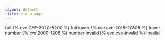 ```yaml
---
layout: default
title: I'm a page
---
```


full {% cve CVE-2020-8200 %} full
lower {% cve cve-2018-20808 %} lower
number {% cve 2000-1206 %} number
invalid {% cve cve-invalid %} invalid



